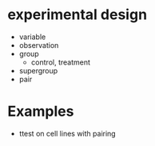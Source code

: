 # experimental design

* variable
* observation
* group
    + control, treatment
* supergroup
* pair

# Examples

* ttest on cell lines with pairing